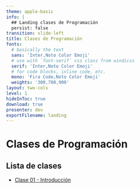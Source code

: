 ```yaml
---
theme: apple-basic
info: |
  ## Landing clases de Programación
  persist: false
transition: slide-left
title: Clases de Programación
fonts:
  # basically the text
  sans: 'Inter,Noto Color Emoji'
  # use with `font-serif` css class from windicss
  serif: 'Inter,Noto Color Emoji'
  # for code blocks, inline code, etc.
  mono: 'Fira Code,Noto Color Emoji'
  weights: '300,700,900'
layout: two-cols
level: 1
hideInToc: true
download: true
presenter: dev
exportFilename: landing
---
```


# Clases de Programación
## Lista de clases

- [Clase 01 - Introducción](/clase_01)
